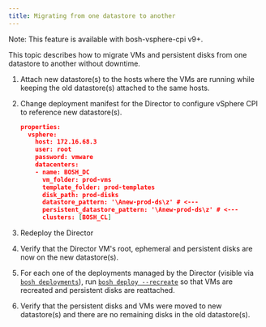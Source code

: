 ```yaml
---
title: Migrating from one datastore to another
---
```


<p class="note">Note: This feature is available with bosh-vsphere-cpi v9+.</p>

This topic describes how to migrate VMs and persistent disks from one datastore to another without downtime.

1. Attach new datastore(s) to the hosts where the VMs are running while keeping the old datastore(s) attached to the same hosts.

1. Change deployment manifest for the Director to configure vSphere CPI to reference new datastore(s).

    ```json
    properties:
      vsphere:
        host: 172.16.68.3
        user: root
        password: vmware
        datacenters:
        - name: BOSH_DC
          vm_folder: prod-vms
          template_folder: prod-templates
          disk_path: prod-disks
          datastore_pattern: '\Anew-prod-ds\z' # <---
          persistent_datastore_pattern: '\Anew-prod-ds\z' # <---
          clusters: [BOSH_CL]
    ```

1. Redeploy the Director

1. Verify that the Director VM's root, ephemeral and persistent disks are now on the new datastore(s).

1. For each one of the deployments managed by the Director (visible via [`bosh deployments`](sysadmin-commands.md#deployment)), run [`bosh deploy --recreate`](sysadmin-commands.md#deployment) so that VMs are recreated and persistent disks are reattached.

1. Verify that the persistent disks and VMs were moved to new datastore(s) and there are no remaining disks in the old datastore(s).
